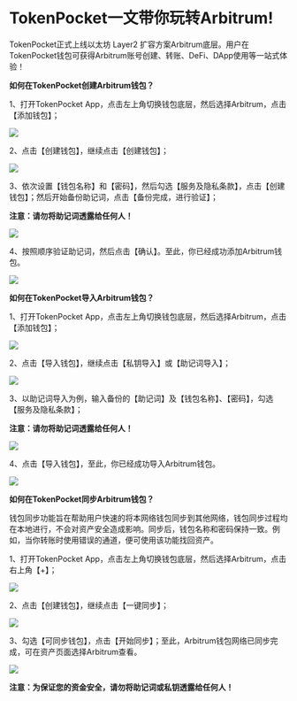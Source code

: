 # TokenPocket一文带你玩转Arbitrum!

TokenPocket正式上线以太坊 Layer2 扩容方案Arbitrum底层。用户在TokenPocket钱包可获得Arbitrum账号创建、转账、DeFi、DApp使用等一站式体验！

**如何在TokenPocket创建Arbitrum钱包？**

1、打开TokenPocket App，点击左上角切换钱包底层，然后选择Arbitrum，点击【添加钱包】；

![](<../.gitbook/assets/1 (32).png>)

2、点击【创建钱包】，继续点击【创建钱包】；

![](<../.gitbook/assets/2 (29).png>)

3、依次设置【钱包名称】和【密码】，然后勾选【服务及隐私条款】，点击【创建钱包】；然后开始备份助记词，点击【备份完成，进行验证】；

**注意：请勿将助记词透露给任何人！**

![](<../.gitbook/assets/3 (23) (1).png>)

4、按照顺序验证助记词，然后点击【确认】。至此，你已经成功添加Arbitrum钱包。

![](<../.gitbook/assets/4 (16).png>)

**如何在TokenPocket导入Arbitrum钱包？**

1、打开TokenPocket App，点击左上角切换钱包底层，然后选择Arbitrum，点击【添加钱包】；

![](<../.gitbook/assets/5 (12).png>)

2、点击【导入钱包】，继续点击【私钥导入】或【助记词导入】；

![](<../.gitbook/assets/6 (10).png>)

3、以助记词导入为例，输入备份的【助记词】及【钱包名称】、【密码】，勾选【服务及隐私条款】；

**注意：请勿将助记词透露给任何人！**

![](<../.gitbook/assets/7 (6).png>)

4、点击【导入钱包】，至此，你已经成功导入Arbitrum钱包。

![](<../.gitbook/assets/8 (3).png>)

**如何在TokenPocket同步Arbitrum钱包？**

钱包同步功能旨在帮助用户快速的将本网络钱包同步到其他网络，钱包同步过程均在本地进行，不会对资产安全造成影响。同步后，钱包名称和密码保持一致。例如，当你转账时使用错误的通道，便可使用该功能找回资产。

1、打开TokenPocket App，点击左上角切换钱包底层，然后选择Arbitrum，点击右上角【+】；

![](<../.gitbook/assets/9 (6).png>)

2、点击【创建钱包】，继续点击【一键同步】；

![](<../.gitbook/assets/10 (4).png>)

3、勾选【可同步钱包】，点击【开始同步】；至此，Arbitrum钱包网络已同步完成，可在资产页面选择Arbitrum查看。

![](<../.gitbook/assets/11 (3).png>)

**注意：为保证您的资金安全，请勿将助记词或私钥透露给任何人！**
